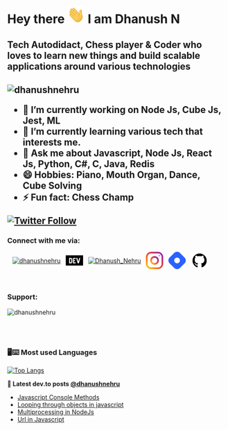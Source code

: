 <h1 align="left">Hey there <img src="https://raw.githubusercontent.com/DhanushNehru/DhanushNehru/master/assets/wave.gif" width="40px" height="40px"> I am Dhanush N </h1>

<h2>Tech Autodidact, Chess player & Coder who loves to learn new things and build scalable applications around various technologies<h2>

<p align="left"> <img src="https://komarev.com/ghpvc/?username=dhanushnehru&label=Profile%20views&color=0e75b6&style=flat" alt="dhanushnehru" /> </p>

- 🔭 I’m currently working on Node Js, Cube Js, Jest, ML
- 🌱 I’m currently learning various tech that interests me.
- 💬 Ask me about Javascript, Node Js, React Js, Python, C#, C, Java, Redis
- 😄 Hobbies: Piano, Mouth Organ, Dance, Cube Solving
- ⚡ Fun fact: Chess Champ

<a href="https://twitter.com/Dhanush_Nehru"><img alt="Twitter Follow" src="https://img.shields.io/twitter/follow/Dhanush_Nehru?label=Twitter&style=for-the-badge&logo=twitter&color=1DA1F2"> </a>


<h3 align="left"> Connect with me via: </h3>
<p align="left">&nbsp&nbsp
<a href="https://codepen.io/dhanushnehru" target="blank"><img align="center" src="https://raw.githubusercontent.com/rahuldkjain/github-profile-readme-generator/master/src/images/icons/Social/codepen.svg" alt="dhanushnehru" height="40" width="40" /></a>&nbsp&nbsp
<a href="https://dev.to/dhanushnehru" target="blank"><img align="center" src="https://raw.githubusercontent.com/DhanushNehru/DhanushNehru/master/assets/dev-dot-to.svg" alt="dhanushnehru" height="40" width="40" /></a>&nbsp&nbsp
<a href="https://twitter.com/Dhanush_Nehru" target="blank"><img align="center" src="https://raw.githubusercontent.com/rahuldkjain/github-profile-readme-generator/master/src/images/icons/Social/twitter.svg" alt="Dhanush_Nehru" height="40" width="40" /></a>&nbsp&nbsp
<a href="https://instagram.com/dhanush_nehru" target="blank"><img align="center" src="https://raw.githubusercontent.com/DhanushNehru/DhanushNehru/master/assets/instagram.svg" alt="dhanush_nehru" height="40" width="40" /></a>&nbsp&nbsp
<a href="https://hashnode.com/@dhanushnehru"><img align="center" src="https://github.com/DhanushNehru/DhanushNehru/blob/master/assets/Hashnode.png" title="Hashnode" alt="Hashnode blog"  height="40" width="40"/></a>&nbsp&nbsp
<a href="https://github.com/DhanushNehru"><img align="center" src="https://github.com/DhanushNehru/DhanushNehru/blob/master/assets/Github.png" title="GitHub" alt="GitHub" height="40" width="40"/></a>
</p>&nbsp&nbsp

<h3 align="left">Support:</h3>

<p><a href="https://www.buymeacoffee.com/dhanushnehru"> <img align="left" src="https://cdn.buymeacoffee.com/buttons/v2/default-yellow.png" height="50" width="210" alt="dhanushnehru" /></a></p>

<br></br>
<br></br>

<h3 align="left">🖥⌨ Most used Languages </h3>
 
[![Top Langs](https://github-readme-stats.vercel.app/api/top-langs/?username=DhanushNehru&layout=compact&theme=tokyonight)](https://github.com/anuraghazra/github-readme-stats)

**📕 Latest dev.to posts [@dhanushnehru](https://dev.to/dhanushnehru)**
<!-- BLOG-POST-LIST:START -->
- [Javascript Console Methods](https://dev.to/dhanushnehru/javascript-console-methods-4ch9)
- [Looping through objects in javascript](https://dev.to/dhanushnehru/looping-through-objects-in-javascript-41eg)
- [Multiprocessing in NodeJs](https://dev.to/dhanushnehru/multiprocessing-in-nodejs-531a)
- [Url in Javascript](https://dev.to/dhanushnehru/url-in-javascript-550d)
<!-- BLOG-POST-LIST:END -->
